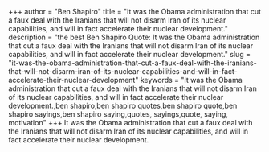 +++
author = "Ben Shapiro"
title = "It was the Obama administration that cut a faux deal with the Iranians that will not disarm Iran of its nuclear capabilities, and will in fact accelerate their nuclear development."
description = "the best Ben Shapiro Quote: It was the Obama administration that cut a faux deal with the Iranians that will not disarm Iran of its nuclear capabilities, and will in fact accelerate their nuclear development."
slug = "it-was-the-obama-administration-that-cut-a-faux-deal-with-the-iranians-that-will-not-disarm-iran-of-its-nuclear-capabilities-and-will-in-fact-accelerate-their-nuclear-development"
keywords = "It was the Obama administration that cut a faux deal with the Iranians that will not disarm Iran of its nuclear capabilities, and will in fact accelerate their nuclear development.,ben shapiro,ben shapiro quotes,ben shapiro quote,ben shapiro sayings,ben shapiro saying,quotes, sayings,quote, saying, motivation"
+++
It was the Obama administration that cut a faux deal with the Iranians that will not disarm Iran of its nuclear capabilities, and will in fact accelerate their nuclear development.
